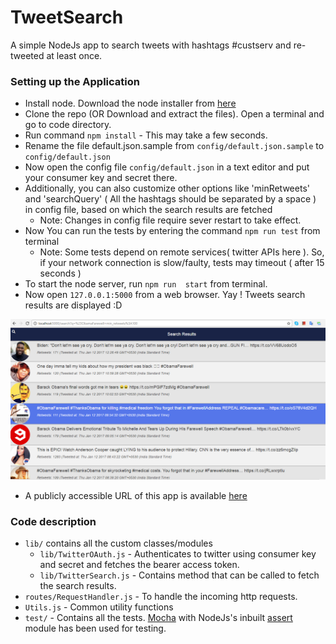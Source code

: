 # TweetSearch
A simple NodeJs app to search tweets with hashtags #custserv and re-tweeted at least once.

### Setting up the Application
* Install node. Download the node installer from [here](https://nodejs.org/en/download/) 
* Clone the repo (OR Download and extract the files). Open a terminal and go to code directory.
* Run command `npm install` - This may take a few seconds.
* Rename the file default.json.sample from `config/default.json.sample` to `config/default.json`
* Now open the config file `config/default.json` in a text editor and put your consumer key and secret there.
* Additionally, you can also customize other options like 'minRetweets' and 'searchQuery' ( All the hashtags should be separated by a space ) in config file, based on which the search results are fetched
    * Note: Changes in config file require sever restart to take effect.
* Now You can run the tests by entering the command `npm run test` from terminal
    * Note: Some tests depend on remote services( twitter APIs here ). So, if your network connection is slow/faulty, tests may timeout ( after 15 seconds )
* To start the node server, run `npm run  start` from terminal.
* Now open `127.0.0.1:5000` from a web browser. Yay ! Tweets search results are displayed :D

![SearchResult](https://github.com/abhgangwar/TweetSearch/blob/master/screenshots/browerView.png)

* A publicly accessible URL of this app is available [here](https://abh-tweet-search.herokuapp.com/)

### Code description
* `lib/` contains all the custom classes/modules
    * `lib/TwitterOAuth.js` - Authenticates to twitter using consumer key and secret and fetches the bearer access token.
    * `lib/TwitterSearch.js` - Contains method that can be called to fetch the search results.
* `routes/RequestHandler.js` - To handle the incoming http requests.
* `Utils.js` - Common utility functions
* `test/` - Contains all the tests. [Mocha](https://mochajs.org/) with NodeJs's inbuilt [assert](https://nodejs.org/api/assert.html) module has been used for testing. 
